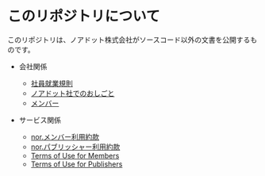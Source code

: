 # このリポジトリについて
このリポジトリは、ノアドット株式会社がソースコード以外の文書を公開するものです。

- 会社関係
  - [社員就業規則](employeehandbook.md)
  - [ノアドット社でのおしごと](workingatnordot.md)
  - [メンバー](ourteam.md)

- サービス関係
  - [nor.メンバー利用約款](tou_members_ja.md)
  - [nor.パブリッシャー利用約款](tou_publishers_ja.md)
  - [Terms of Use for Members](tou_members_en.md)
  - [Terms of Use for Publishers](tou_publishers_en.md)
